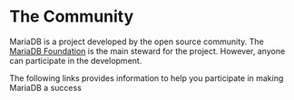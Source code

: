 
# The Community

MariaDB is a project developed by the open source community. The [MariaDB Foundation](../../server/clients-and-utilities/server-client-software/mariadb-foundation.md) is the main steward for the project. However, anyone can participate in the development.


The following links provides information to help you participate in making MariaDB a success

